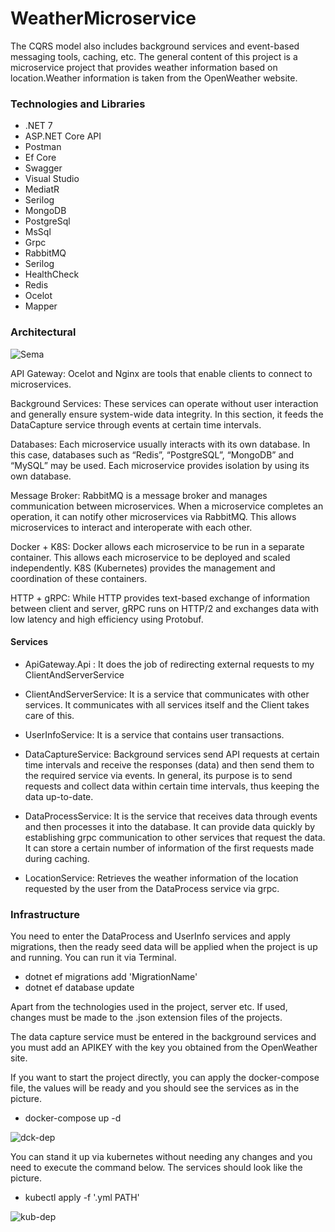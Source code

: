 
# WeatherMicroservice

The CQRS model also includes background services and event-based messaging tools, caching, etc. The general content of this project is a microservice project that provides weather information based on location.Weather information is taken from the OpenWeather website.

### Technologies and Libraries

- .NET 7
- ASP.NET Core API
- Postman
- Ef Core
- Swagger
- Visual Studio
- MediatR
- Serilog
- MongoDB
- PostgreSql
- MsSql
- Grpc
- RabbitMQ
- Serilog
- HealthCheck
- Redis
- Ocelot
- Mapper

### Architectural

 ![Sema](https://github.com/kadirdemirkaya/Weather-Microservice/assets/126807887/e94bbadb-21dc-49b5-bacc-16b037d00362)

 API Gateway: Ocelot and Nginx are tools that enable clients to connect to microservices.

Background Services: These services can operate without user interaction and generally ensure system-wide data integrity. In this section, it feeds the DataCapture service through events at certain time intervals.

Databases: Each microservice usually interacts with its own database. In this case, databases such as “Redis”, “PostgreSQL”, “MongoDB” and “MySQL” may be used. Each microservice provides isolation by using its own database.

Message Broker: RabbitMQ is a message broker and manages communication between microservices. When a microservice completes an operation, it can notify other microservices via RabbitMQ. This allows microservices to interact and interoperate with each other.

Docker + K8S: Docker allows each microservice to be run in a separate container. This allows each microservice to be deployed and scaled independently. K8S (Kubernetes) provides the management and coordination of these containers.

HTTP + gRPC: While HTTP provides text-based exchange of information between client and server, gRPC runs on HTTP/2 and exchanges data with low latency and high efficiency using Protobuf.

#### Services

- ApiGateway.Api : It does the job of redirecting external requests to my ClientAndServerService

- ClientAndServerService: It is a service that communicates with other services. It communicates with all services itself and the Client takes care of this.

- UserInfoService: It is a service that contains user transactions.

- DataCaptureService: Background services send API requests at certain time intervals and receive the responses (data) and then send them to the required service via events. In general, its purpose is to send requests and collect data within certain time intervals, thus keeping the data up-to-date.

- DataProcessService: It is the service that receives data through events and then processes it into the database. It can provide data quickly by establishing grpc communication to other services that request the data. It can store a certain number of information of the first requests made during caching.

- LocationService: Retrieves the weather information of the location requested by the user from the DataProcess service via grpc.
### Infrastructure

You need to enter the DataProcess and UserInfo services and apply migrations, then the ready seed data will be applied when the project is up and running.
You can run it via Terminal.

- dotnet ef migrations add 'MigrationName'
- dotnet ef database update

Apart from the technologies used in the project, server etc. If used, changes must be made to the .json extension files of the projects.

The data capture service must be entered in the background services and you must add an APIKEY with the key you obtained from the OpenWeather site.

If you want to start the project directly, you can apply the docker-compose file, the values ​​will be ready and you should see the services as in the picture.

- docker-compose up -d

![dck-dep](https://github.com/kadirdemirkaya/Weather-Microservice/assets/126807887/0867302e-60b3-465a-8c10-130feb8a6b80)

You can stand it up via kubernetes without needing any changes and you need to execute the command below. The services should look like the picture.

- kubectl apply -f '.yml PATH'

![kub-dep](https://github.com/kadirdemirkaya/Weather-Microservice/assets/126807887/6e7d9924-500e-463d-86a3-7f25517f9add)


